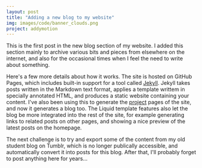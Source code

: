 ```yaml
---
layout: post
title: "Adding a new blog to my website"
img: images/code/banner_clouds.png
project: addymotion
---
```

This is the first post in the new blog section of my website. I added this 
section mainly to archive various bits and pieces from elsewhere on the 
internet, and also for the occasional times when I feel the need to write 
about something.

Here's a few more details about how it works. The site is hosted on GitHub
Pages, which includes built-in support for a tool called [Jekyll](https://jekyllrb.com/).
Jekyll takes posts written in the Markdown text format, applies a template
writtem in specially annotated HTML, and produces a static website containing
your content. I've also been using this to generate the [project]({{site.url}}/#projects)
pages of the site, and now it generates a blog too. The Liquid template
features also let the blog be more integrated into the rest of the site, for
example generating links to related posts on other pages, and showing a nice
preview of the latest posts on the homepage.

The next challenge is to try and export some of the content from my old student
blog on Tumblr, which is no longer publically accessible, and automatically convert 
it into posts for this blog. After that, I'll probably forget to post anything
here for years...